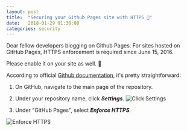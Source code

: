 ```yaml
---
layout: post
title:  "Securing your Github Pages site with HTTPS 🔑"
date:   2018-01-29 01:30:00
categories: security
---
```


Dear fellow developers blogging on Github Pages. For sites hosted on GitHub Pages, HTTPS enforcement is required since June 15, 2016. 

Please enable it on your site as well. 🧙

According to official [Github documentation]("https://help.github.com/articles/securing-your-github-pages-site-with-https/"), it's pretty straightforward:

1. On GitHub, navigate to the main page of the repository.
2. Under your repository name, click ***Settings***.
![Click Settings](https://help.github.com/assets/images/help/repository/repo-actions-settings.png "Click Settings")

3. Under "GitHub Pages", select ***Enforce HTTPS***. 

![Enforce HTTPS](https://help.github.com/assets/images/help/pages/enforce-https-checkbox.png "Enforce HTTPS")
